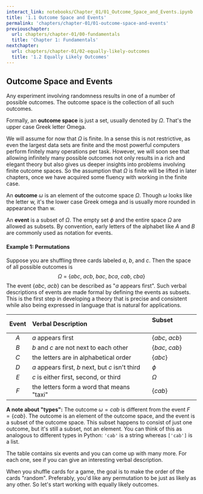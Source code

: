 ```yaml
---
interact_link: notebooks/Chapter_01/01_Outcome_Space_and_Events.ipynb
title: '1.1 Outcome Space and Events'
permalink: 'chapters/chapter-01/01-outcome-space-and-events'
previouschapter:
  url: chapters/chapter-01/00-fundamentals
  title: 'Chapter 1: Fundamentals'
nextchapter:
  url: chapters/chapter-01/02-equally-likely-outcomes
  title: '1.2 Equally Likely Outcomes'
---
```


## Outcome Space and Events

Any experiment involving randomness results in one of a number of possible outcomes. The outcome space is the collection of all such outcomes. 

Formally, an **outcome space** is just a set, usually denoted by $\Omega$. That's the upper case Greek letter Omega. 

We will assume for now that $\Omega$ is finite. In a sense this is not restrictive, as even the largest data sets are finite and the most powerful computers perform finitely many operations per task. However, we will soon see that allowing infinitely many possible outcomes not only results in a rich and elegant theory but also gives us deeper insights into problems involving finite outcome spaces. So the assumption that $\Omega$ is finite will be lifted in later chapters, once we have acquired some fluency with working in the finite case.

An **outcome** $\omega$ is an element of the outcome space $\Omega$. Though $\omega$ looks like the letter w, it's the lower case Greek omega and is usually more rounded in appearance than w.

An **event** is a subset of $\Omega$. The empty set $\phi$ and the entire space $\Omega$ are allowed as subsets. By convention, early letters of the alphabet like $A$ and $B$ are commonly used as notation for events.

#### Example 1: Permutations
Suppose you are shuffling three cards labeled $a$, $b$, and $c$. Then the space of all possible outcomes is
$$
\Omega ~=~ \{ abc, ~acb, ~bac, ~bca, ~cab, ~cba \}
$$
The event $\{abc, ~ acb \}$  can be described as "$a$ appears first". Such verbal descriptions of events are made formal by defining the events as subsets. This is the first step in developing a theory that is precise and consistent while also being expressed in language that is natural for applications.

Event | Verbal Description                               | Subset $~~~~~~~~~~~~$|
:----:|:-------------------------------------------------|:------------- 
$A$   | $a$ appears first                                |$\{abc, ~acb\}$ 
$B$   | $b$ and $c$ are not next to each other           |$\{bac, ~cab\}$
$C$   | the letters are in alphabetical order            | $\{abc\}$     
$D$   | $a$ appears first, $b$ next, but $c$ isn't third | $\phi$        
$E$   | $c$ is either first, second, or third            | $\Omega$ 
$F$   | the letters form a word that means "taxi" | $\{ cab \}$


**A note about "types":** The outcome $\omega = cab$ is different from the event $F = \{ cab \}$. The outcome is an element of the outcome space, and the event is a subset of the outcome space. This subset happens to consist of just one outcome, but it's still a subset, not an element. You can think of this as analogous to different types in Python: `'cab'` is a string whereas `['cab']` is a list.

The table contains six events and you can come up with many more. For each one, see if you can give an interesting verbal description.

When you shuffle cards for a game, the goal is to make the order of the cards "random". Preferably, you'd like any permutation to be just as likely as any other. So let's start working with equally likely outcomes.
